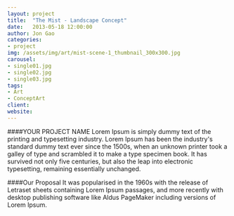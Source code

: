 ```yaml
---
layout: project
title:  "The Mist - Landscape Concept"
date:   2013-05-18 12:00:00
author: Jon Gao
categories:
- project
img: /assets/img/art/mist-scene-1_thumbnail_300x300.jpg
carousel:
- single01.jpg
- single02.jpg
- single03.jpg
tags:
- Art
- ConceptArt
client: 
website: 
---
```

####YOUR PROJECT NAME
Lorem Ipsum is simply dummy text of the printing and typesetting industry. Lorem Ipsum has been the industry's standard dummy text ever since the 1500s, when an unknown printer took a galley of type and scrambled it to make a type specimen book. It has survived not only five centuries, but also the leap into electronic typesetting, remaining essentially unchanged.

####Our Proposal
It was popularised in the 1960s with the release of Letraset sheets containing Lorem Ipsum passages, and more recently with desktop publishing software like Aldus PageMaker including versions of Lorem Ipsum.
